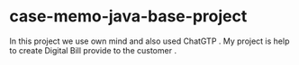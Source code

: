 # case-memo-java-base-project

In this project we use own mind and also used ChatGTP . 
My project is help to create Digital Bill provide to the customer .

